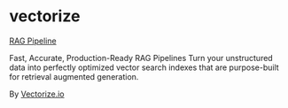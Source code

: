 # vectorize

[RAG Pipeline](https://vectorize.io/how-to-build-a-rag-pipeline/)

Fast, Accurate, Production-Ready RAG Pipelines
Turn your unstructured data into perfectly optimized vector search indexes that are purpose-built for retrieval augmented generation.

By [Vectorize.io](https://vectorize.io/) 



